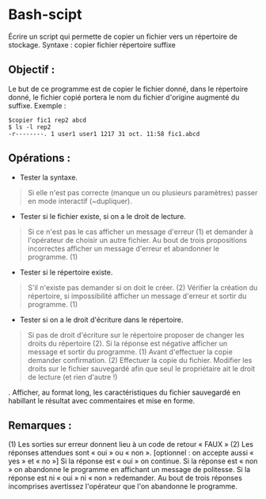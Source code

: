 
# Bash-scipt
Écrire un script qui permette de copier un fichier vers un répertoire de stockage.
Syntaxe : copier fichier répertoire suffixe
##  Objectif :
Le but de ce programme est de copier le fichier donné, dans le répertoire donné, 
le fichier copié portera le nom du fichier d'origine augmenté du suffixe. 
 Exemple :

    $copier fic1 rep2 abcd
    $ ls -l rep2
    -r--------. 1 user1 user1 1217 31 oct. 11:58 fic1.abcd

## Opérations :
 - Tester la syntaxe.

> Si elle n'est pas correcte (manque un ou plusieurs paramètres) passer
> en mode interactif (~dupliquer).

 - Tester si le fichier existe, si on a le droit de lecture.

> Si ce n'est pas le cas afficher un message d'erreur (1) et demander à l'opérateur 
> de choisir un autre fichier. Au bout de trois propositions incorrectes 
> afficher un message d'erreur et abandonner le programme. (1)

- Tester si le répertoire existe.

> S'il n'existe pas demander si on doit le créer. (2) Vérifier la création du répertoire, 
> si impossibilité afficher un message d'erreur et sortir du programme. (1)

 - Tester si on a le droit d'écriture dans le répertoire.

> Si pas de droit d'écriture sur le répertoire proposer de changer les droits du répertoire (2). 
> Si la réponse est négative afficher un message et sortir du programme. (1) 
> Avant d'effectuer la copie demander confirmation. (2) Effectuer la copie du fichier. Modifier les
> droits sur le fichier sauvegardé afin que seul le propriétaire ait le droit de lecture (et rien d'autre !)

.
Afficher, au format long, les caractéristiques du fichier sauvegardé en habillant le résultat avec
commentaires et mise en forme.
## Remarques :
(1) Les sorties sur erreur donnent lieu à un code de retour « FAUX »
(2) Les réponses attendues sont « oui » ou « non ». [optionnel : on accepte aussi « yes » et « no »]
Si la réponse est « oui » on continue.
Si la réponse est « non » on abandonne le programme en affichant un message de politesse.
Si la réponse est ni « oui » ni « non » redemander. Au bout de trois réponses incomprises
avertissez l'opérateur que l'on abandonne le programme.


